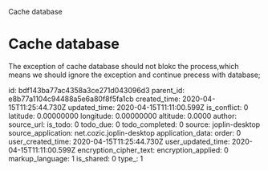 Cache database

# Cache database
The exception of cache database should not blokc the process,which means we should ignore the exception and continue precess with database;

id: bdf143ba77ac4358a3ce271d043096d3
parent_id: e8b77a1104c94488a5e6a80f8f5fa1cb
created_time: 2020-04-15T11:25:44.730Z
updated_time: 2020-04-15T11:11:00.599Z
is_conflict: 0
latitude: 0.00000000
longitude: 0.00000000
altitude: 0.0000
author: 
source_url: 
is_todo: 0
todo_due: 0
todo_completed: 0
source: joplin-desktop
source_application: net.cozic.joplin-desktop
application_data: 
order: 0
user_created_time: 2020-04-15T11:25:44.730Z
user_updated_time: 2020-04-15T11:11:00.599Z
encryption_cipher_text: 
encryption_applied: 0
markup_language: 1
is_shared: 0
type_: 1